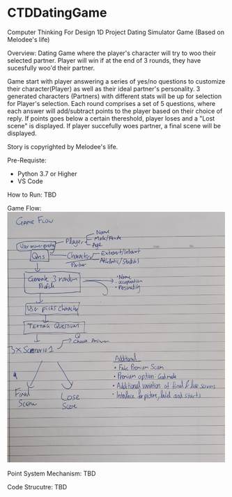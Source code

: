 # CTDDatingGame
Computer Thinking For Design 1D Project Dating Simulator Game (Based on Melodee's life)

Overview: 
Dating Game where the player's character will try to woo their selected partner.
Player will win if at the end of 3 rounds,
they have sucesfully woo'd their partner.

Game start with player answering a series of yes/no questions to customize their character(Player) as well as their ideal partner's personality.
3 generated characters (Partners) with different stats will be up for selection for Player's selection.
Each round comprises a set of 5 questions, where each answer will add/subtract points to the player based on their choice of reply.
If points goes below a certain thereshold, player loses and a "Lost scene" is displayed.
If player succefully woes partner, a final scene will be displayed.

Story is copyrighted by Melodee's life.

Pre-Requiste:
- Python 3.7 or Higher
- VS Code

How to Run:
TBD

Game Flow:
<img src="GitFiles/Overall Flow.jpg" width="500" />

Point System Mechanism:
TBD

Code Strucutre:
TBD
